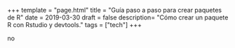 +++
template = "page.html"
title = "Guía paso a paso para crear paquetes de R"
date =  2019-03-30
draft = false
description= "Cómo crear un paquete R con Rstudio y devtools."
tags = ["tech"]
+++

no